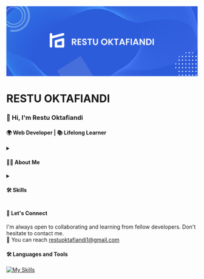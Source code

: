 <img src="BANNER.png">
<h1>RESTU OKTAFIANDI</h1>

<h3>👋 Hi, I'm Restu Oktafiandi</h3>
<h4>🌍 Web Developer | 📚 Lifelong Learner</h4>
<details><summary><h4>👨‍💻 About Me</h4></summary>
I am a student interested in the world of software development. I followed the journey of becoming a software engineer and pursuing skills to become a web developer. I'm currently exploring things like Node.js, Express.js to build innovative web applications. Always eager to solve problems and collaborate on fun projects.
</details>
<details><summary><h4>🛠 Skills</h4></summary>
- 💻 Programming Languages: JavaScript<br>
- 🌐 Web Development: HTML, CSS, JavaScript, Node.js, Express.js<br>
- 🗃 Databases: MySQL, PostgreSQL<br>
- 🚀 Version Control: Git, GitHub<br>
- 🌱 I'm Currently Learning<br>
    <ul>I'm currently diving deeper into Backend development, enhancing my skills in Node.js, and exploring best practices in Backend Web Development.<br> 
    </ul>
</details>
    
<h4>🤝 Let's Connect</h4>
I'm always open to collaborating and learning from fellow developers. Don't hesitate to contact me.<br>
📧 You can reach <a href="restuoktafiandi1@gmail.com">restuoktafiandi1@gmail.com</a>


<h4>🛠 Languages and Tools</h4>

[![My Skills](https://skills.thijs.gg/icons?i=js,html,css,tailwind,nodejs,express,postman,mysql,postgres,git,github,vscode)](https://skills.thijs.gg)
